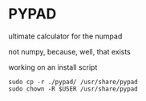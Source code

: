 
# PYPAD #

ultimate calculator for the numpad

not numpy, because, well, that exists

working on an install script

```
sudo cp -r ./pypad/ /usr/share/pypad
sudo chown -R $USER /usr/share/pypad
```


